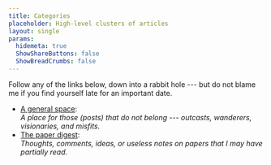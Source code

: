 ```yaml
---
title: Categories
placeholder: High-level clusters of articles
layout: single
params:
  hidemeta: true
  ShowShareButtons: false
  ShowBreadCrumbs: false
---
```


Follow any of the links below, down into a rabbit hole --- but do not blame me if you find yourself late for an important date.

- [A general space](/general/):  
  _A place for those (posts) that do not belong --- outcasts, wanderers, visionaries, and misfits._
- [The paper digest](/digest/):  
  _Thoughts, comments, ideas, or useless notes on papers that I may have partially read._
